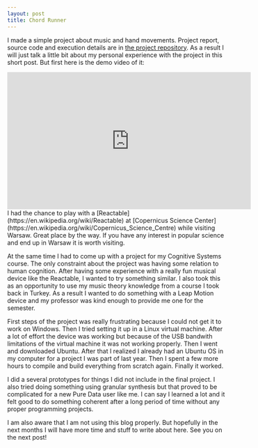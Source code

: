 ```yaml
---
layout: post
title: Chord Runner
---
```


I made a simple project about music and hand movements. Project report, source code and execution details are in [the project repository](https://github.com/bcetin/chord-runner).
As a result I will just talk a little bit about my personal experience with the project in this short post. But first here is the demo video of it:
<iframe width="560" height="315" src="https://www.youtube.com/embed/6OPpMwqAPyk?rel=0" frameborder="0" allow="autoplay; encrypted-media" allowfullscreen></iframe>
<!--break-->
I had the chance to play with a [Reactable](https://en.wikipedia.org/wiki/Reactable) at [Copernicus Science Center](https://en.wikipedia.org/wiki/Copernicus_Science_Centre) while visiting Warsaw.
Great place by the way. If you have any interest in popular science and end up in Warsaw it is worth visiting.

At the same time I had to come up with a project for my Cognitive Systems course. The only constraint about the project was having some relation to human cognition.
After having some experience with a really fun musical device like the Reactable, I wanted to try something similar. I also took this as an opportunity to use my music theory knowledge from a course I took back in Turkey.
As a result I wanted to do something with a Leap Motion device and my professor was kind enough to provide me one for the semester.

First steps of the project was really frustrating because I could not get it to work on Windows. Then I tried setting it up in a Linux virtual machine.
After a lot of effort the device was working but because of the USB bandwith limitations of the virtual machine it was not working properly. Then I went and downloaded Ubuntu. After that I realized I already had an Ubuntu OS in my computer for a project I was part of last year. Then I spent a few more hours to compile and build everything from scratch again. Finally it worked.

I did a several prototypes for things I did not include in the final project. I also tried doing something using granular synthesis but that proved to be complicated for a new Pure Data user like me. I can say I learned a lot and it felt good to do something coherent after a long period of time without any proper programming projects.

I am also aware that I am not using this blog properly. But hopefully in the next months I will have more time and stuff to write about here. See you on the next post!
